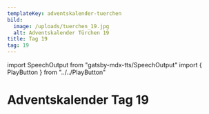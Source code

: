 ```yaml
---
templateKey: adventskalender-tuerchen
bild:
  image: /uploads/tuerchen_19.jpg
  alt: Adventskalender Türchen 19
title: Tag 19
tag: 19
---
```


import SpeechOutput from "gatsby-mdx-tts/SpeechOutput"
import { PlayButton } from "../../PlayButton"

<SpeechOutput id="adventskalender-tag-19" customPlayButton={PlayButton}>

# Adventskalender Tag 19

</SpeechOutput>

